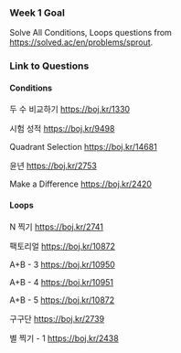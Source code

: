 ### Week 1 Goal
Solve All Conditions, Loops questions from <https://solved.ac/en/problems/sprout>.

### Link to Questions
#### Conditions
두 수 비교하기 <https://boj.kr/1330>
<br/>

시험 성적 <https://boj.kr/9498>
<br/>

Quadrant Selection <https://boj.kr/14681>
<br/>

윤년 <https://boj.kr/2753>
<br/>

Make a Difference <https://boj.kr/2420>

#### Loops
N 찍기 <https://boj.kr/2741>
<br/>

팩토리얼 <https://boj.kr/10872>
<br/>

A+B - 3 <https://boj.kr/10950>
<br/>

A+B - 4 <https://boj.kr/10951>
<br/>

A+B - 5 <https://boj.kr/10872>
<br/>

구구단 <https://boj.kr/2739>
<br/>

별 찍기 - 1 <https://boj.kr/2438>